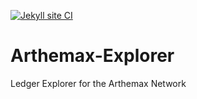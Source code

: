 [![Jekyll site CI](https://github.com/Arthemax/Arthemax-Explorer/actions/workflows/jekyll-docker.yml/badge.svg)](https://github.com/Arthemax/Arthemax-Explorer/actions/workflows/jekyll-docker.yml)

# Arthemax-Explorer
Ledger Explorer for the Arthemax Network
